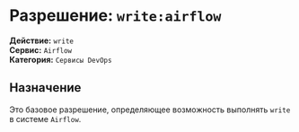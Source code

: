# Разрешение: `write:airflow`

**Действие:** `write`  
**Сервис:** `Airflow`  
**Категория:** `Сервисы DevOps`

## Назначение
Это базовое разрешение, определяющее возможность выполнять `write` в системе `Airflow`.
